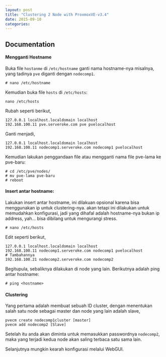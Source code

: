 ```yaml
---
layout: post
title: "Clustering 2 Node with ProxmoxVE-v3.4"
date: 2015-09-10
categories:
---
```


## Documentation
#### Mengganti Hostname

Buka file `hostanme` di `/etc/hostname` ganti nama hostname-nya misalnya, yang tadinya `pve` diganti dengan `nodecomp1`.
```
# nano /etc/hostname
```
Kemudian buka file `hosts` di `/etc/hosts`:
```
nano /etc/hosts
```
Rubah seperti berikut,
```
127.0.0.1 localhost.localdomain localhost
192.168.100.11 pve.serveroke.com pve pvelocalhost
```
Ganti menjadi,
```
127.0.0.1 localhost.localdomain localhost
192.168.100.11 nodecomp1.serveroke.com nodecomp1 pvelocalhost
```
Kemudian lakukan penggandaan file atau mengganti nama file pve-lama ke pve-baru:
```
# cd /etc/pve/nodes/
# mv pve-lama pve-baru
# reboot
```

#### Insert antar hostname:
Lakukan insert antar hostname, ini dilakuan opsional karena bisa menggunakan ip untuk clustering-nya. akan tetapi ini dilakukan untuk memudahkan konfigurasi, jadi yang dihafal adalah hostname-nya bukan ip address, yah... bisa dibilang untuk mengurangi stress.
```
# nano /etc/hosts
```
Edit seperti berikut,
```
127.0.0.1 localhost.localdomain localhost
192.168.100.11 nodecomp1.serveroke.com nodecomp1 pvelocalhost
# Tambahannya
192.168.100.21 nodecomp2.serveroke.com nodecomp2
```
Begitupula, sebaliknya dilakukan di node yang lain.
Berikutnya adalah ping antar hostname:
```
# ping <hostname>
```
#### Clustering
Yang pertama adalah membuat sebuah ID cluster, dengan menentukan salah satu node sebagai master dan node yang lain adalah slave,
```
pvecm create nodecomp1cluster [master]
pvecm add nodecomp2 [Slave]
```
Setelah itu anda akan diminta untuk memasukkan passwordnya `nodecomp2`, maka yang terjadi kedua node akan saling terbaca satu sama lain.

Selanjutnya mungkin kearah konfigurasi melalui WebGUI.
